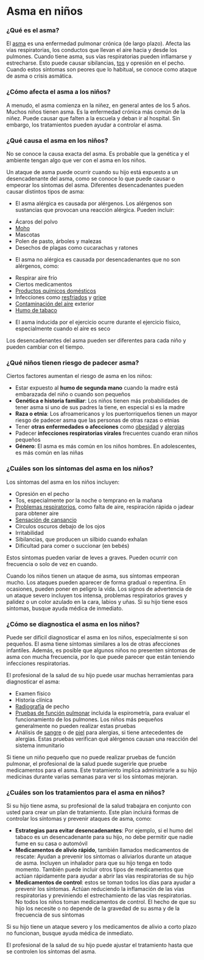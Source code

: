 Asma en niños
=============


### ¿Qué es el asma?


El [asma](https://medlineplus.gov/spanish/asthma.html) es una enfermedad pulmonar crónica (de largo plazo). Afecta las vías respiratorias, los conductos que llevan el aire hacia y desde los pulmones. Cuando tiene asma, sus vías respiratorias pueden inflamarse y estrecharse. Esto puede causar sibilancias, [tos](https://medlineplus.gov/spanish/cough.html) y opresión en el pecho. Cuando estos síntomas son peores que lo habitual, se conoce como ataque de asma o crisis asmática. 


### ¿Cómo afecta el asma a los niños?


A menudo, el asma comienza en la niñez, en general antes de los 5 años. Muchos niños tienen asma. Es la enfermedad crónica más común de la niñez. Puede causar que falten a la escuela y deban ir al hospital. Sin embargo, los tratamientos pueden ayudar a controlar el asma. 


### ¿Qué causa el asma en los niños?


No se conoce la causa exacta del asma. Es probable que la genética y el ambiente tengan algo que ver con el asma en los niños. 


Un ataque de asma puede ocurrir cuando su hijo está expuesto a un desencadenante del asma, como se conoce lo que puede causar o empeorar los síntomas del asma. Diferentes desencadenantes pueden causar distintos tipos de asma:

* El asma alérgica es causada por alérgenos. Los alérgenos son sustancias que provocan una reacción alérgica. Pueden incluir:
+ Ácaros del polvo
+ [Moho](https://medlineplus.gov/spanish/molds.html)
+ Mascotas
+ Polen de pasto, árboles y malezas
+ Desechos de plagas como cucarachas y ratones

* El asma no alérgica es causada por desencadenantes que no son alérgenos, como:
+ Respirar aire frío
+ Ciertos medicamentos
+ [Productos químicos domésticos](https://medlineplus.gov/spanish/householdproducts.html)
+ Infecciones como [resfriados](https://medlineplus.gov/spanish/commoncold.html)  y [gripe](https://medlineplus.gov/spanish/flu.html)
+ [Contaminación del aire](https://medlineplus.gov/spanish/airpollution.html) exterior
+ [Humo de tabaco](https://medlineplus.gov/spanish/smoking.html)

* El asma inducida por el ejercicio ocurre durante el ejercicio físico, especialmente cuando el aire es seco


Los desencadenantes del asma pueden ser diferentes para cada niño y pueden cambiar con el tiempo.



### ¿Qué niños tienen riesgo de padecer asma?


Ciertos factores aumentan el riesgo de asma en los niños:

* Estar expuesto al **humo de segunda mano** cuando la madre está embarazada del niño o cuando son pequeños
* **Genética e historia familiar**: Los niños tienen más probabilidades de tener asma si uno de sus padres la tiene, en especial si es la madre
* **Raza o etnia**: Los afroamericanos y los puertorriqueños tienen un mayor riesgo de padecer asma que las personas de otras razas o etnias
* Tener **otras enfermedades o afecciones** como [obesidad](https://medlineplus.gov/spanish/obesityinchildren.html) y [alergias](https://medlineplus.gov/spanish/allergy.html)
* Padecer **infecciones respiratorias virales** frecuentes cuando eran niños pequeños
* **Género**: El asma es más común en los niños hombres. En adolescentes, es más común en las niñas


### ¿Cuáles son los síntomas del asma en los niños?


Los síntomas del asma en los niños incluyen:

* Opresión en el pecho
* Tos, especialmente por la noche o temprano en la mañana
* [Problemas respiratorios](https://medlineplus.gov/spanish/breathingproblems.html), como falta de aire, respiración rápida o jadear para obtener aire
* [Sensación de cansancio](https://medlineplus.gov/spanish/fatigue.html)
* Círculos oscuros debajo de los ojos
* Irritabilidad
* Sibilancias, que producen un silbido cuando exhalan
* Dificultad para comer o succionar (en bebés)


Estos síntomas pueden variar de leves a graves. Pueden ocurrir con frecuencia o solo de vez en cuando. 


Cuando los niños tienen un ataque de asma, sus síntomas empeoran mucho. Los ataques pueden aparecer de forma gradual o repentina. En ocasiones, pueden poner en peligro la vida. Los signos de advertencia de un ataque severo incluyen tos intensa, problemas respiratorios graves y palidez o un color azulado en la cara, labios y uñas. Si su hijo tiene esos síntomas, busque ayuda médica de inmediato. 


### ¿Cómo se diagnostica el asma en los niños?


Puede ser difícil diagnosticar el asma en los niños, especialmente si son pequeños. El asma tiene síntomas similares a los de otras afecciones infantiles. Además, es posible que algunos niños no presenten síntomas de asma con mucha frecuencia, por lo que puede parecer que están teniendo infecciones respiratorias. 


El profesional de la salud de su hijo puede usar muchas herramientas para diagnosticar el asma:

* Examen físico
* Historia clínica
* [Radiografía](https://medlineplus.gov/spanish/xrays.html) de pecho
* [Pruebas de función pulmonar](https://medlineplus.gov/spanish/pruebas-de-laboratorio/pruebas-de-funcion-pulmonar/) incluida la espirometría, para evaluar el funcionamiento de los pulmones. Los niños más pequeños generalmente no pueden realizar estas pruebas
* Análisis de [sangre](https://medlineplus.gov/spanish/pruebas-de-laboratorio/prueba-de-alergias/)  o de [piel](https://medlineplus.gov/spanish/pruebas-de-laboratorio/prueba-de-alergias-en-la-piel/) para alergias, si tiene antecedentes de alergias. Estas pruebas verifican qué alérgenos causan una reacción del sistema inmunitario


Si tiene un niño pequeño que no puede realizar pruebas de función pulmonar, el profesional de la salud puede sugerirle que pruebe medicamentos para el asma. Este tratamiento implica administrarle a su hijo medicinas durante varias semanas para ver si los síntomas mejoran. 


### ¿Cuáles son los tratamientos para el asma en niños?


Si su hijo tiene asma, su profesional de la salud trabajara en conjunto con usted para crear un plan de tratamiento. Este plan incluirá formas de controlar los síntomas y prevenir ataques de asma, como:

* **Estrategias para evitar desencadenantes**: Por ejemplo, si el humo del tabaco es un desencadenante para su hijo, no debe permitir que nadie fume en su casa o automóvil
* **Medicamentos de alivio rápido**, también llamados medicamentos de rescate: Ayudan a prevenir los síntomas o aliviarlos durante un ataque de asma. Incluyen un inhalador para que su hijo tenga en todo momento. También puede incluir otros tipos de medicamentos que actúan rápidamente para ayudar a abrir las vías respiratorias de su hijo
* **Medicamentos de control**: estos se toman todos los días para ayudar a prevenir los síntomas. Actúan reduciendo la inflamación de las vías respiratorias y previniendo el estrechamiento de las vías respiratorias. No todos los niños toman medicamentos de control. El hecho de que su hijo los necesite o no depende de la gravedad de su asma y de la frecuencia de sus síntomas


Si su hijo tiene un ataque severo y los medicamentos de alivio a corto plazo no funcionan, busque ayuda médica de inmediato. 


El profesional de la salud de su hijo puede ajustar el tratamiento hasta que se controlen los síntomas del asma. 

